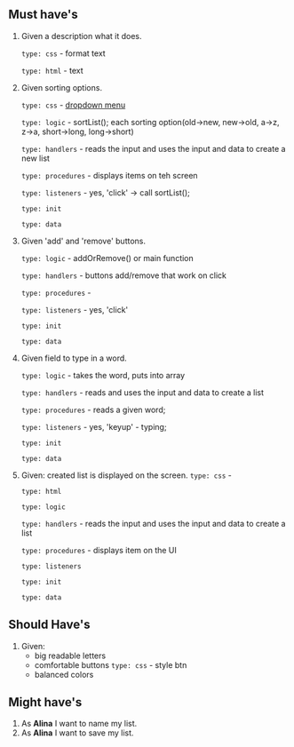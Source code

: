 ## Must have's

1. Given a description what it does.
   
    `type: css` - format text

    `type: html` - text
  
2. Given sorting options.
   
    `type: css` - [dropdown menu](https://www.w3schools.com/howto/howto_js_dropdown.asp)

    `type: logic` - sortList(); each sorting option(old->new, new->old, a->z, z->a, short->long, long->short)

    `type: handlers` - reads the input and uses the input and data to create a new list
    
    `type: procedures` - displays items on teh screen
    
    `type: listeners` - yes, 'click' -> call sortList();
    
    `type: init`
    
    `type: data`

3. Given 'add' and 'remove' buttons.
    
    `type: logic` - addOrRemove() or main function
    
    `type: handlers` - buttons add/remove that work on click
    
    `type: procedures` - 
    
    `type: listeners` - yes, 'click'
    
    `type: init`
    
    `type: data`

4. Given field to type in a word.
 
    `type: logic` - takes the word, puts into array
    
    `type: handlers` - reads and uses the input and data to create a  list
    
    `type: procedures` - reads a given word;
    
    `type: listeners` - yes, 'keyup' - typing;
    
    `type: init`
    
    `type: data`

5. Given: created list is displayed on the screen.
    `type: css` - 
    
    `type: html`
    
    `type: logic` 
    
    `type: handlers` - reads the input and uses the input and data to create a list
    
    `type: procedures` - displays item on the UI
    
    `type: listeners`
    
    `type: init`
    
    `type: data`
## Should Have's
1. 
    Given:
   * big readable letters
   * comfortable buttons
  `type: css` - style btn
   * balanced colors

## Might have's
1. As **Alina** I want to name my list.
2. As **Alina** I want to save my list.


<!--

  you will write dev strategies in this module basically the same as in Incremental Developments
  the only difference is that there are now more types of tasks, for example:
    `type: css`
    `type: html`
    `type: logic`
    `type: handlers`
    `type: procedures`
    `type: listeners`
    `type: init`
    `type: data`
    ...

  a single user story may require a little bit of code in each of these folders
  it will take some time and practice to get used to this

-->

